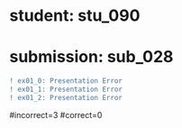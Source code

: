 # student: stu_090
# submission: sub_028

```diff
! ex01_0: Presentation Error
! ex01_1: Presentation Error
! ex01_2: Presentation Error
```
#incorrect=3
#correct=0

